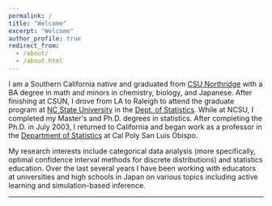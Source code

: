 ```yaml
---
permalink: /
title: "Welcome"
excerpt: "Welcome"
author_profile: true
redirect_from:
  - /about/
  - /about.html
---
```


I am a Southern California native and graduated from [CSU Northridge](https://csun.edu) with a BA degree in math and minors in chemistry, biology, and Japanese. After finishing at CSUN, I drove from LA to Raleigh to attend the graduate program at [NC State University](https://www.ncsu.edu) in the [Dept. of Statistics](https://statistics.sciences.ncsu.edu/). While at NCSU, I completed my Master's and Ph.D. degrees in statistics. After completing the Ph.D. in July 2003, I returned to California and began work as a professor in the [Department of Statistics](https://statistics.calpoly.edu) at Cal Poly San Luis Obispo.

My research interests include categorical data analysis (more specifically, optimal confidence interval methods for discrete distributions) and statistics education. Over the last several years I have been working with educators at universities and high schools in Japan on various topics including active learning and simulation-based inference.

<!---

My family and I attend [New Life Community Church](https://www.newlifepismo.com) in Pismo Beach. In the past I had the pleasure of serving as faculty advisor for [EPIC SLO](https://www.crucentraALCOast.com/epicslo), the Asian American ministry of Campus Crusade for Christ. You can find out more about my Christian background at [Meet the Prof](https://meettheprof.com/view/professors/entry/jimmy-doi).





Curious about what that stuff is? Then please drop by my office to find out!

For fun, I love playing basketball and I also enjoy mountain biking. Since the Central Coast is filled with incredible trails, it's been difficult to come up with good excuses to keep my bike at home. I also enjoy practicing the classical guitar and cooking (especially Japanese food). With these last two items, I've found my main road to progress has been through lots of practice and learning from lots of mistakes!

I think you too will find that your progress in a subject like statistics often comes after lots of practice and after making plenty of mistakes. Especially if you don't find statistics to be your favorite subject, don't make the mistake of suffering through the subject alone. Take advantage of the resources around you by talking with your classmates and/or joining study groups.

And please don't ever hesitate to contact me if you have any questions. It is perfectly okay to ask "I don't understand this topic, can you explain it once again?" or "I can't get started on this homework problem, could you give me a hint?" Keep in mind that I will not do your homework problems for you, but I would be happy to lead you in the right direction.
--->

___
